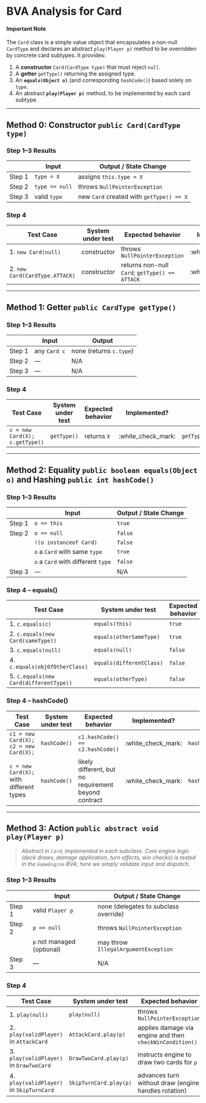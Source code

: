 # BVA Analysis for **Card**

#### Important Note

The `Card` class is a simple value object that encapsulates a non-null `CardType` and declares an abstract `play(Player p)` method to be overridden by concrete card subtypes.  It provides:

1. A **constructor** `Card(CardType type)` that must reject `null`.
2. A **getter** `getType()` returning the assigned type.
3. An **`equals(Object o)`** (and corresponding `hashCode()`) based solely on `type`.
4. An abstract **`play(Player p)`** method, to be implemented by each card subtype.

---

## Method 0: **Constructor** `public Card(CardType type)`

### Step 1–3 Results

|        | Input          | Output / State Change                    |
| ------ | -------------- | ---------------------------------------- |
| Step 1 | `type = X`     | assigns `this.type = X`                  |
| Step 2 | `type == null` | throws `NullPointerException`            |
| Step 3 | valid `type`   | new `Card` created with `getType() == X` |

### Step 4

| Test Case                      | System under test | Expected behavior                              | Implemented?         | Test name                 |
| ------------------------------ | ----------------- | ---------------------------------------------- | -------------------- | ------------------------- |
| 1. `new Card(null)`            | constructor       | throws `NullPointerException`                  | :white\_check\_mark: | `ctor_nullType_throwsNPE` |
| 2. `new Card(CardType.ATTACK)` | constructor       | returns non-null `Card`; `getType() == ATTACK` | :white\_check\_mark: | `ctor_validType_setsType` |

---

## Method 1: **Getter** `public CardType getType()`

### Step 1–3 Results

|        | Input        | Output                  |
| ------ | ------------ | ----------------------- |
| Step 1 | any `Card c` | none (returns `c.type`) |
| Step 2 | —            | N/A                     |
| Step 3 | —            | N/A                     |

### Step 4

| Test Case                      | System under test | Expected behavior | Implemented?         | Test name                     |
| ------------------------------ | ----------------- | ----------------- | -------------------- | ----------------------------- |
| `c = new Card(X); c.getType()` | `getType()`       | returns `X`       | :white\_check\_mark: | `getType_returnsAssignedType` |

---

## Method 2: **Equality** `public boolean equals(Object o)` and **Hashing** `public int hashCode()`

### Step 1–3 Results

|        | Input                              | Output / State Change |
| ------ | ---------------------------------- | --------------------- |
| Step 1 | `o == this`                        | `true`                |
| Step 2 | `o == null`                        | `false`               |
|        | `!(o instanceof Card)`             | `false`               |
|        | `o` a `Card` with same `type`      | `true`                |
|        | `o` a `Card` with different `type` | `false`               |
| Step 3 | —                                  | N/A                   |

### Step 4 – equals()

| Test Case                              | System under test        | Expected behavior | Implemented?         | Test name                            |
| -------------------------------------- | ------------------------ | ----------------- | -------------------- | ------------------------------------ |
| 1. `c.equals(c)`                       | `equals(this)`           | `true`            | :white\_check\_mark: | `equals_self_returnsTrue`            |
| 2. `c.equals(new Card(sameType))`      | `equals(otherSameType)`  | `true`            | :white\_check\_mark: | `equals_sameType_returnsTrue`        |
| 3. `c.equals(null)`                    | `equals(null)`           | `false`           | :white\_check\_mark: | `equals_null_returnsFalse`           |
| 4. `c.equals(objOfOtherClass)`         | `equals(differentClass)` | `false`           | :white\_check\_mark: | `equals_differentClass_returnsFalse` |
| 5. `c.equals(new Card(differentType))` | `equals(otherType)`      | `false`           | :white\_check\_mark: | `equals_differentType_returnsFalse`  |

### Step 4 – hashCode()

| Test Case                               | System under test | Expected behavior                                    | Implemented?         | Test name                       |
| --------------------------------------- | ----------------- | ---------------------------------------------------- | -------------------- | ------------------------------- |
| `c1 = new Card(X); c2 = new Card(X);`   | `hashCode()`      | `c1.hashCode() == c2.hashCode()`                     | :white\_check\_mark: | `hashCode_sameType_equalHash`   |
| `c = new Card(X);` with different types | `hashCode()`      | likely different, but no requirement beyond contract | :white\_check\_mark: | `hashCode_differentType_varies` |

---

## Method 3: **Action** `public abstract void play(Player p)`

> *Abstract in `Card`, implemented in each subclass.  Core engine logic (deck draws, damage application, turn effects, win checks) is tested in the `GameEngine` BVA; here we simply validate input and dispatch.*

### Step 1–3 Results

|        | Input                      | Output / State Change                 |
| ------ | -------------------------- | ------------------------------------- |
| Step 1 | valid `Player p`           | none (delegates to subclass override) |
| Step 2 | `p == null`                | throws `NullPointerException`         |
|        | `p` not managed (optional) | may throw `IllegalArgumentException`  |
| Step 3 | —                          | N/A                                   |

### Step 4

| Test Case                                | System under test      | Expected behavior                                        | Implemented?         | Test name                               |
| ---------------------------------------- | ---------------------- | -------------------------------------------------------- | -------------------- | --------------------------------------- |
| 1. `play(null)`                          | `play(null)`           | throws `NullPointerException`                            | :white\_check\_mark: | `play_nullPlayer_throwsNullPointer`     |
| 2. `play(validPlayer)` in `AttackCard`   | `AttackCard.play(p)`   | applies damage via engine and then `checkWinCondition()` | :white\_check\_mark: | `play_attack_appliesDamageAndChecksWin` |
| 3. `play(validPlayer)` in `DrawTwoCard`  | `DrawTwoCard.play(p)`  | instructs engine to draw two cards for `p`               | :white\_check\_mark: | `play_drawTwo_givesTwoCards`            |
| 4. `play(validPlayer)` in `SkipTurnCard` | `SkipTurnCard.play(p)` | advances turn without draw (engine handles rotation)     | :white\_check\_mark: | `play_skipTurn_skipsAndChecksWin`       |

